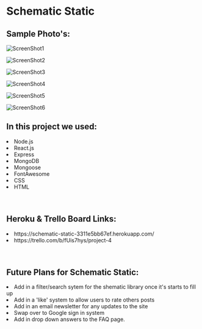 <h1>
     Schematic Static &nbsp;
    <i class="fa-solid fa-cloud-bolt fa-flip-horizontal"></i>
</h1>


<h2>Sample Photo's:</h2>

![ScreenShot1](https://github.com/SKILLETTON2K/Project-4/assets/128420431/d63eb42e-b8ff-4c7c-bc0e-1c1b0362f721)

![ScreenShot2](https://github.com/SKILLETTON2K/Project-4/assets/128420431/01211737-94a1-489c-9274-597e253bc435)

![ScreenShot3](https://github.com/SKILLETTON2K/Project-4/assets/128420431/8f47ef29-a185-4d76-bb39-653ff5fdef9b)

![ScreenShot4](https://github.com/SKILLETTON2K/Project-4/assets/128420431/23592d0d-c98c-49c3-a28a-9acf53005935)

![ScreenShot5](https://github.com/SKILLETTON2K/Project-4/assets/128420431/1942292d-6e65-4bf0-9868-8d10c626aabd)

![ScreenShot6](https://github.com/SKILLETTON2K/Project-4/assets/128420431/33ba2ec8-e3a4-40ba-bb01-fba8a1bbad01)

<h2>In this project we used:</h2>
<li>Node.js</li>
<li>React.js</li>
<li>Express</li>
<li>MongoDB</li>
<li>Mongoose</li>
<li>FontAwesome</li>
<li>CSS</li>
<li>HTML</li>
<br></br>



<h2>Heroku & Trello Board Links:</h2>
<li>
https://schematic-static-3311e5bb67ef.herokuapp.com/
</li>
<li>
https://trello.com/b/fUis7hys/project-4
</li>
<br></br>



<h2>Future Plans for Schematic Static:</h2>

<li>Add in a filter/search sytem for the shematic library once it's starts to fill up</li>
<li>Add in a 'like' system to allow users to rate others posts</li>
<li>Add in an email newsletter for any updates to the site</li>
<li>Swap over to Google sign in system</li>
<li>Add in drop down answers to the FAQ page.</li>



